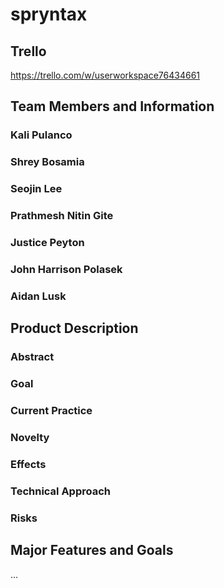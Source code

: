 # spryntax
## Trello
https://trello.com/w/userworkspace76434661
## Team Members and Information
### Kali Pulanco  

### Shrey Bosamia  

### Seojin Lee  

### Prathmesh Nitin Gite  

### Justice Peyton  

### John Harrison Polasek  

### Aidan Lusk

## Product Description
### Abstract

### Goal

### Current Practice

### Novelty

### Effects

### Technical Approach

### Risks

## Major Features and Goals
...
